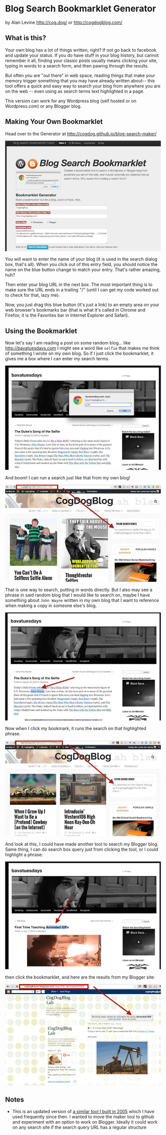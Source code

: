 # Blog Search Bookmarklet Generator
by Alan Levine http://cog.dog/ or http://cogdogblog.com/

## What is this?
Your own blog has a lot of things written, right? If not go back to facebook and update your status. If you do have stuff in your blog history, but cannot remember it all, finding your classic posts usually means clicking your site, typing in words to a search form, and then pawing through the results.

But often you are "out there" in web space, reading things that make your memory trigger something that you may have already written about-- this tool offers a quick and easy way to search your blog from anywhere you are on the web -- even using as search terms text highlighted in a page.

This version can work for any Wordpress blog (self hosted or on Wordpress.com) or any Blogger blog.


## Making Your Own Bookmarklet
Head over to the Generator at http://cogdog.github.io/blog-search-maker/

![](assets/images/blog-search-maker.jpg "Blog Search Bookmark Maker")

You will want to enter the name of your blog (it is used in the search dialog box, that's all). When you click out of this entry field, you should notice the name on the blue button change to match your entry. That's rather amazing, huh?

Then enter your blog URL in the next box.  The most important thing is to make sure the URL ends in a trailing "/" (until I can get my code worked out to check for that, lazy me).

Now, you just drag this blue button (it's just a link) to an empty area on your web browser's bookmarks bar (that is what it's called in Chrome and Firefox; it is the Favorites bar in Internet Explorer and Safari).

## Using the Bookmarklet

Now let's say I am reading a post on some random blog... like http://bavatuesdays.com I might see a word like `selfie` that makes me think of something I wrote on my own blog. So if I just click the bookmarklet, it gives me a box where I can enter my search terms.

![](assets/images/search-from-web.jpg "Blog Search Bookmark Maker")

And boom! I can run a search just like that from my own blog!

![](assets/images/web-search-results.jpg "Search Results")

That is one way to search, putting in words directly. But I also may see a phrase in said random blog that I would like to search on, maybe I have something about `John Wayne` written in my own blog that I want to reference when making a copy in someone else's blog.

![](assets/images/search-from-highlight-text.jpg "Highlight a Search Term")

Now when I click my bookmark, it runs the search on that highlighted phrase.

![](assets/images/highlight-word-search-results.jpg "Highlight a Search Term")

And look at this, I could have made another tool to search my Blogger blog. Same thing, I can do search box query just from clicking the tool, or I could highlight a phrase:

![](assets/images/search-from-highlight-2.jpg "Highlight a Search Term")

then click the bookmarklet, and here are the results from my Blogger site:

![](assets/images/search-results-blogger.jpg "Highlight a Search Term")

## Notes

* This is an updated version of [a similar tool I built in 2005](http://cogdogblog.com/code/wp_search_maker.php) which I have used frequently since then. I wanted to move the maker tool to github and experiment with an option to work on Blogger.  Ideally it could work on any search site if the search query URL has a regular structure


